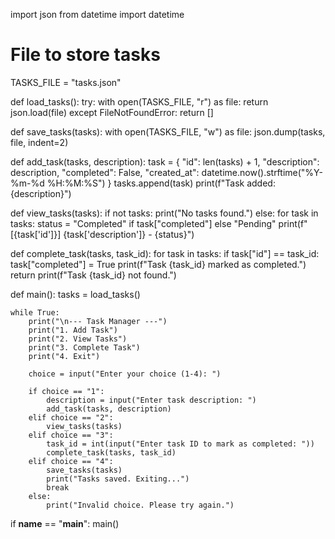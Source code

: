 import json
from datetime import datetime

# File to store tasks
TASKS_FILE = "tasks.json"

def load_tasks():
    try:
        with open(TASKS_FILE, "r") as file:
            return json.load(file)
    except FileNotFoundError:
        return []

def save_tasks(tasks):
    with open(TASKS_FILE, "w") as file:
        json.dump(tasks, file, indent=2)

def add_task(tasks, description):
    task = {
        "id": len(tasks) + 1,
        "description": description,
        "completed": False,
        "created_at": datetime.now().strftime("%Y-%m-%d %H:%M:%S")
    }
    tasks.append(task)
    print(f"Task added: {description}")

def view_tasks(tasks):
    if not tasks:
        print("No tasks found.")
    else:
        for task in tasks:
            status = "Completed" if task["completed"] else "Pending"
            print(f"[{task['id']}] {task['description']} - {status}")

def complete_task(tasks, task_id):
    for task in tasks:
        if task["id"] == task_id:
            task["completed"] = True
            print(f"Task {task_id} marked as completed.")
            return
    print(f"Task {task_id} not found.")

def main():
    tasks = load_tasks()

    while True:
        print("\n--- Task Manager ---")
        print("1. Add Task")
        print("2. View Tasks")
        print("3. Complete Task")
        print("4. Exit")

        choice = input("Enter your choice (1-4): ")

        if choice == "1":
            description = input("Enter task description: ")
            add_task(tasks, description)
        elif choice == "2":
            view_tasks(tasks)
        elif choice == "3":
            task_id = int(input("Enter task ID to mark as completed: "))
            complete_task(tasks, task_id)
        elif choice == "4":
            save_tasks(tasks)
            print("Tasks saved. Exiting...")
            break
        else:
            print("Invalid choice. Please try again.")

if __name__ == "__main__":
    main()
